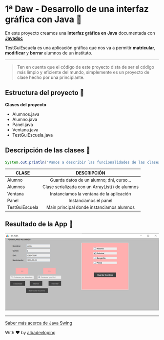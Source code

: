# 1ª Daw - Desarrollo de una interfaz gráfica con Java  :hibiscus:

En este proyecto creamos una **Interfaz** **gráfica** **en** **Java** documentada con  <ins>**Javadoc**</ins>

TestGuiEscuela es una aplicación gráfica que nos va a permitir **matricular**, **modificar** y **borrar** alumnos de un instituto.

---

> Ten en cuenta que el código de este proyecto dista de ser el código más limpio y eficiente del mundo, simplemente es un proyecto de clase hecho por una principiante.


## Estructura del proyecto  :pencil:

**Clases del proyecto**

<!-- UL -->
* Alumnos.java
* Alumno.java
* Panel.java
* Ventana.java
* TestGuiEscuela.java

## Descripción de las clases  :scroll:


<!--Bloque de código-->
```java
System.out.println("Vamos a describir las funcionalidades de las clases");
```


|   **CLASE**     |  **DESCRIPCIÓN**   
| ----------------|:------------------------------------:
|Alumno           |  Guarda datos de un alumno; dni, curso...          |
|Alumnos          |  Clase serializada con un ArrayList() de alumnos   |
|Ventana          |  Instanciamos la ventana de la aplicación          |
|Panel            |  Instanciamos el panel                             |
|TestGuiEscuela   |  Main principal donde instanciamos alumnos         |


## Resultado de la App  :eyes:

![Vista de la App](Captura131.png "Vista de la App")

<!--this an *italic* text-->

<!--this is **strong**-->

<!--~~vergulilla~~-->



---
<!--Enlace-->
[Saber más acerca de Java Swing](https://docs.oracle.com/javase/8/docs/api/javax/swing/package-summary.html "Api de Java")

With :heart: by [albadevloping](https://github.com/albadevloping)


<!--
  Github Especificaciones
    Crear una lista TO DO
    * [x] Task 1
    * [x] Task 2
    * []  Task 3

-->
